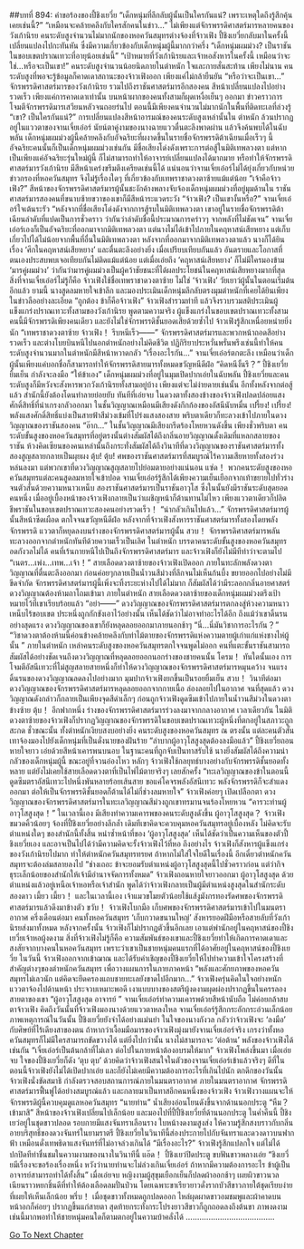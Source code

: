 ##บทที่ 894: คำขอร้องของปี้ชิงเยวี่ย
“เด็กหนุ่มที่ลึกลับผู้นั้นเป็นใครกันแน่? เพราะเหตุใดถึงรู้สึกคุ้นเคยเช่นนี้?”
“เหมือนจะคล้ายคลึงกับใครสักคนในข่าว…”
ไม่เพียงแต่จักรพรรดิศาสตร์มารหลายคนของวังเก้านิรย คนระดับสูงจำนวนไม่มากนักของหอควันสมุทรต่างจ้องที่จ้าวเฟิง
ปี้ชิงเยวี่ยกลับมาในครั้งนี้เปลี่ยนแปลงไปกะทันหัน ซึ่งมีความเกี่ยวข้องกับเด็กหนุ่มผู้นี้มากกว่าครึ่ง
“เด็กหนุ่มผมม่วง? เป็นราชันในขอบเขตปราณเทวะที่อายุน้อยเช่นนี้”
“เป้าหมายที่วังเก้านิรยและเจ้าหอสังหารในครั้งนี้ เหมือนว่าจะใช่…หรือจะเป็นเขา!”
คนระดับสูงจำนวนน้อยนิดภายในตำหนัก ใจและกายสั่นสะท้าน
เพียงไม่นาน คนระดับสูงที่พอจะรู้ข้อมูลก็คาดเดาสถานะของจ้าวเฟิงออก เพียงแค่ไม่กล้ายืนยัน
“หรือว่าจะเป็นเขา…”
จักรพรรดิศาสตร์มารของวังเก้านิรย รวมไปถึงราชันศาสตร์มารอีกสองคน สีหน้าเปลี่ยนแปลงไปอย่างรวดเร็ว
เพียงแค่การคาดเดาเท่านั้น บนหน้าผากของคนทั้งสามก็ผุดเหงื่อเย็นๆ ออกมา
ข่าวคราวการโจมตีจักรพรรดิมารเสวียนหลัวจนถอยร่นไป ตอนนี้มีเพียงคนจำนวนไม่มากนักในพื้นที่ติดทะเลที่ล่วงรู้
“เขา? เป็นใครกันแน่?”
การเปลี่ยนแปลงสีหน้าอารมณ์ของคนระดับสูงเหล่านั้นใน ตำหนัก ล้วนปรากฏอยู่ในแววตาของจานเจี๋ยเอ๋อร์
นัยน์ตาคู่งามของนางฉายแววตื่นตะลึงพาดผ่าน แล้วจึงค้นพบได้ในฉับพลัน เด็กหนุ่มผมม่วงผู้นี้คล้ายคลึงกับอัจฉริยะที่ผงาดขึ้นในรายชื่อจักรพรรดิต้าเฉียนเมื่อเร็วๆ นี้
อัจฉริยะคนนั้นก็เป็นเด็กหนุ่มผมม่วงเช่นกัน มีชื่อเสียงโด่งดังเพราะการต่อสู้ในมิติเทพลวงตา
แต่หากเป็นเพียงแค่อัจฉริยะรุ่นใหม่ผู้นี้ ก็ไม่สามารถทำให้อาจารย์เปลี่ยนแปลงได้มากมาย หรือทำให้จักรพรรดิศาสตร์มารวังเก้านิรย มีสีหน้าเคร่งขรึมตึงเครียดเช่นนี้ได้
แน่นอนว่าจานเจี๋ยเอ๋อร์ไม่ได้ยุ่งเกี่ยวกับหน่วยข่าวกรองที่หอควันสมุทร จึงไม่รู้เรื่องใดๆ ที่เกี่ยวข้องกับเทพราชาดวงตาซ้ายแม้แต่น้อย
“เจ้าคือจ้าวเฟิง?”
สีหน้าของจักรพรรดิศาสตร์มารผู้นั้นชะงักค้างพลางจับจ้องเด็กหนุ่มผมม่วงที่อยู่มุมด้านใน
ราชันศาสตร์มารสองคนที่ขนาบซ้ายขวาของเขาก็มีสีหน้าระแวดระวัง
“จ้าวเฟิง? เป็นเขางั้นหรือ?”
จานเจี๋ยเอ๋อร์ใจเต้นระรัว “หลังจากที่ชื่อเสียงโด่งดังจากการสู้รบในมิติเทพลวงตา เขาอยู่ในรายชื่อจักรพรรดิต้าเฉียนลำดับที่แปดเป็นการชั่วคราว ว่ากันว่าลำดับชื่อนี้ประมาณการคร่าวๆ จากพลังที่ไม่ชัดเจน”
จานเจี๋ยเอ๋อร์เองก็เป็นอัจฉริยะที่ออกมาจากมิติเทพลวงตา
แต่นางไม่ได้เข้าไปภายในคฤหาสน์เสียหยาง แต่เก็บเกี่ยวไปได้ไม่น้อยจากพื้นที่อื่นในมิติเทพลวงตา
หลังจากที่ออกมาจากมิติเทพลวงตาแล้ว นางก็ได้ยินเรื่อง ‘ศึกในคฤหาสน์เสียหยาง’ และตื่นตะลึงอย่างยิ่ง เมื่อเปรียบเทียบกันแล้ว อันตรายและโอกาสที่ตนเองประสบพบเจอเทียบกันไม่ติดแม้แต่น้อย
แต่เมื่อเอ่ยถึง ‘คฤหาสน์เสียหยาง’ ก็ไม่มีใครมองข้าม ‘มารคู่ผมม่วง’
ว่ากันว่ามารคู่ผมม่วงเป็นผู้คว้าชัยชนะที่ได้ผลประโยชน์ในคฤหาสน์เสียหยางมากที่สุด
สิ่งที่จานเจี๋ยเอ๋อร์ไม่รู้ก็คือ จ้าวเฟิงใช้ชื่อเทพราชาดวงตาซ้าย ไม่ใช่ ‘จ้าวเฟิง’ วัยเยาว์ผู้นั้นในตอนเริ่มต้นอีกแล้ว
ยามนี้
นางสูดลมหายใจเข้าลึก และมองประเมินเด็กหนุ่มลึกลับตรงมุมตำหนักที่เคยได้ยินเพียงในข่าวลืออย่างละเอียด
“ถูกต้อง ข้าก็คือจ้าวเฟิง”
จ้าวเฟิงสำรวมท่าที แล้วจึงรวบรวมสติประเมินผู้แข็งแกร่งปราณเทวะทั้งสามของวังเก้านิรย
พูดตามความจริง
ผู้แข็งแกร่งในขอบเขตปราณเทวะทั้งสามคนนี้มีจักรพรรดิเพียงคนเดียว และยังไม่ใช่จักรพรรดิชั้นยอดเสียด้วยซ้ำไป จ้าวเฟิงรู้สึกเหนื่อยหน่ายยิ่งนัก
“เทพราชาดวงตาซ้าย จ้าวเฟิง！ รีบหนีเร็ว——”
จักรพรรดิศาสตร์มารและพวกหน้าถอดสีอย่างรวดเร็ว และต่างโบยบินหนีไปนอกตำหนักอย่างไม่คิดชีวิต
ปฏิกิริยาประหวั่นพรั่นพรึงเช่นนี้ทำให้คนระดับสูงจำนวนมากในตำหนักมีสีหน้าหวาดกลัว
“เรื่องอะไรกัน…”
จานเจี๋ยเอ๋อร์ตกตะลึง เหมือนว่าเด็กผู้นั้นเพียงแค่บอกชื่อก็สามารถทำให้จักรพรรดิสายมารทั้งหมดขวัญหนีดีฝ่อ
“คิดหนีงั้นรึ？”
ปี้ชิงเยวี่ยยิ้มเย็น กำลังจะลงมือ
“ให้ข้าเอง”
เด็กหนุ่มผมม่วงที่อยู่ในมุมเปิดปากเอ่ยในฉับพลัน
ปี้ชิงเยวี่ยและคนระดับสูงก็มีหวังจะสังหารพวกวังเก้านิรยทั้งสามอยู่บ้าง เพียงแต่จะไม่ง่ายดายเช่นนั้น อีกทั้งหลังจากต่อสู้แล้ว สำนักนี้ยังต้องโดนทำลายย่อยยับ
ทันทีที่เอ่ยจบ
ในดวงตาทั้งสองข้างของจ้าวเฟิงปลดปล่อยแสงศักดิ์สิทธิ์ที่น่าเกรงกลัวออกมา ในชั้นวิญญาณเหมือนมีเสียงดังกึกก้องของอัสนีนับหมื่น
เปรี้ยง! เปรี้ยง!
พลังแสงศักดิ์สิทธิ์แบ่งเป็นสายฟ้าสีม่วงเข้มที่โปร่งแสงสองสาย พริบตาเดียวก็ทะลวงเข้าไปภายในดวงวิญญาณของราชันสองคน
“อ๊าก…”
ในชั้นวิญญาณมีเสียงกรีดร้องโหยหวนดังขึ้น
เพียงชั่วพริบตา คนระดับขั้นสูงของหอควันสมุทรที่อยู่ตรงนั้นต่างสัมผัสได้ถึงกลิ่นอายวิญญาณดั้งเดิมที่แหลกสลายของราชัน
ห้วงคิดเซียนของคนเหล่านั้นถึงกระทั่งสัมผัสได้ถึงวินาทีที่ดวงวิญญาณของราชันศาสตร์มารทั้งสองสูญสลายกลายเป็นผุยผง
ตุ้บ! ตุ้บ!
ศพของราชันศาสตร์มารที่สมบูรณ์ไร้ความเสียหายทั้งสองร่วงหล่นลงมา
แต่พวกเขาที่ดวงวิญญาณสูญสลายไปย่อมตายอย่างแน่นอน
แซ่ด！
พวกคนระดับสูงของหอควันสมุทรแต่ละคนสูดลมหายใจเข้าปอด
จานเจี๋ยเอ๋อร์รู้สึกได้เพียงความเย็นเยือกจากเท้าขยายไปทั่วร่าง จนตัวสั่นด้วยความหนาวเหน็บ
สองราชันศาสตร์มารเป็นราชันอาวุโส ซึ่งในนั้นยังมีราชันระดับสุดยอดคนหนึ่ง เมื่ออยู่เบื้องหน้าของจ้าวเฟิงกลายเป็นว่าเผชิญหน้าก็ต้านทานไม่ไหว
เพียงแววตาเดียวก็ปลิดชีพราชันในขอบเขตปราณเทวะสองคนอย่างรวดเร็ว！
“น่ากลัวเกินไปแล้ว…”
จักรพรรดิศาสตร์มารผู้นั้นสีหน้าซีดเผือด ตกใจจนขวัญหนีดีฝ่อ
หลังจากที่จ้าวเฟิงสังหารราชันศาสตร์มารทั้งสองโดยพลังจักรพรรดิ แววตาก็หยุดลงบนร่างของจักรพรรดิศาสตร์มารผู้นั้น
สวบ！
จักรพรรดิศาสตร์มารพลันทะลวงออกจากตำหนักทันทีด้วยความเร็วเป็นเลิศ
ในตำหนัก บรรดาคนระดับขั้นสูงของหอควันสมุทรอดกังวลไม่ได้ คนที่เร้นกายหนีไปเป็นถึงจักรพรรดิศาสตร์มาร และจ้าวเฟิงก็ยังไม่มีทีท่าว่าจะตามไป
“เนตร...เพ่ง...เทพ...เจ้า！”
สายเลือดดวงตาซ้ายของจ้าวเฟิงเปิดออก ภายในทะลักพลังดวงตาวิญญาณที่ตื่นตะลึงออกมา ก่อนค่อยๆกลายเป็นน้ำวนสีม่วงที่ลึกจนไม่เห็นก้นบึ้ง ขยายออกไปอย่างไม่มีขีดจำกัด
จักรพรรดิศาสตร์มารผู้นี้เพิ่งจะทิ้งระยะห่างไปได้ไม่มาก ก็สัมผัสได้ว่ามีระลอกกลิ่นอายศาสตร์ดวงวิญญาณต้องห้ามถาโถมเข้ามา
ภายในตำหนัก สายเลือดดวงตาซ้ายของเด็กหนุ่มผมม่วงตรึงเป้าหมายไว้ที่เขาเรียบร้อยแล้ว
“อย่า——”
ดวงวิญญาณของจักรพรรดิศาสตร์มารตกลงสู่ห้วงความหนาวเหน็บไร้ขอบเขต ประหนึ่งถูกกักขังเอาไว้อย่างนั้น เห็นได้ชัดว่าไม่อาจทำอะไรได้อีก
ถึงแม้ว่าเขาดิ้นรนอย่างสุดแรง ดวงวิญญาณของเขาก็ยังหลุดลอยออกมาภายนอกช้าๆ
“นี่…นี่มันวิชาการอะไรกัน？”
“วิชาดวงตาต้องห้ามนี้ค่อนข้างคล้ายคลึงกับท่าไม้ตายของจักรพรรดิแห่งความตายผู้เก่าแก่แห่งชางไห่ผู้นั้น ”
ภายในตำหนัก เหล่าคนระดับสูงของหอควันสมุทรตกใจจนพูดไม่ออก
คนที่แตะขั้นราชันสามารถสัมผัสได้อย่างชัดเจนถึงดวงวิญญาณที่หลุดลอยออกนอกร่างของชายคนนั้น
โครม！
ทันใดนั้นเอง การโจมตีอัสนีเทวะที่ไม่สูญสลายสายหนึ่งก็ทำให้ดวงวิญญาณของจักรพรรดิศาสตร์มารหมุนคว้าง จนแรงดิ้นรนของดวงวิญญาณลดลงไปอย่างมาก
มุมปากจ้าวเฟิงยกขึ้นเป็นรอยยิ้มเย็น
สวบ！
วินาทีต่อมา ดวงวิญญาณของจักรพรรดิศาสตร์มารหลุดลอยออกจากกายเนื้อ ล่องลอยไปในอากาศ
จนที่สุดแล้ว
ดวงวิญญาณดังกล่าวก็กลายเป็นเพียงจุดสีดำเล็กๆ ก่อนถูกจ้าวเฟิงดูดซึมเข้าไปภายในน้ำวนสีม่วงในดวงตาข้างซ้าย
ตุ้บ！
อีกฟากหนึ่ง ร่างของจักรพรรดิศาสตร์มารร่วงลงมาจากกลางอากาศ
เวลาเดียวกัน ในมิติดวงตาซ้ายของจ้าวเฟิงก็ปรากฏวิญญาณของจักรพรรดิในขอบเขตปราณเทวะผู้หนึ่งที่ตกอยู่ในสภาวะถูกสะกด
ชั่วขณะนั้น
ทั้งตำหนักเงียบสงบอย่างยิ่ง
คนระดับสูงของหอควันสมุทร ณ ตรงนั้น แต่ละคนตัวสั่นเทาจ้องมองไปยังเด็กหนุ่มที่เป็นดั่งนายของฝันร้าย
“ลำบากผู้อาวุโสสูงสุดต้องลงมือแล้ว”
ปี้ชิงเยวี่ยถอนหายใจยาว เอ่ยด้วยสีหน้าเคารพนบนอบ
ในฐานะคนที่ถูกจับเป็นทาสรับใช้ นางยิ่งสัมผัสได้ถึงความน่ากลัวของเด็กหนุ่มผู้นี้
ขณะอยู่ที่จวนอ๋องโหว หลักๆ จ้าวเฟิงใช้กลยุทธ์บางอย่างกับจักรพรรดิชั้นยอดทั้งหลาย แต่ยังไม่เคยใช้สายเลือดดวงตาที่เป็นไพ่ไม้ตายจริงๆ เลยสักครั้ง
“ทะเลวิญญาณของข้าในตอนนี้ดูดซึมตราอัสนีเทวะไปหนึ่งพันหลายร้อยเส้นสาย ขอแค่โคจรพลังอัสนีเทวะ พลังจักรพรรดิก็จะสำแดงออกมา ต่อให้เป็นจักรพรรดิชั้นยอดก็ต้านได้ไม่กี่ช่วงลมหายใจ”
จ้าวเฟิงค่อยๆ เปิดเปลือกตา
ดวงวิญญาณของจักรพรรดิศาสตร์มารในทะเลวิญญาณสีม่วงถูกเขาทรมานจนร้องโหยหวน
“คารวะท่านผู้อาวุโสสูงสุด！”
ในเวลานี้เอง มีเสียงทำความเคารพของคนระดับสูงดังขึ้น
ผู้อาวุโสสูงสุด？
จ้าวเฟิงขมวดคิ้วน้อยๆ จ้องที่ปี้ชิงเยวี่ยอย่างลึกล้ำ
เดิมทีเขาคิดจะควบคุมหอควันสมุทรอยู่เบื้องหลัง ไม่คิดจะรับตำแหน่งใดๆ ของสำนักนี้ทั้งสิ้น
หนำซ้ำหน้าที่ของ ‘ผู้อาวุโสสูงสุด’ เห็นได้ชัดว่าเป็นความเห็นของตัวปี้ชิงเยวี่ยเอง และอาจเป็นไปได้ว่ามีความคิดจะรั้งจ้าวเฟิงไว้ที่หอ
ถึงอย่างไร
จ้าวเฟิงก็สังหารผู้แข็งแกร่งของวังเก้านิรยไปมาก ทำให้ตำหนักควันสมุทรทรยศ ถ้าหากไม่ใส่ใจใยดีในเรื่องนี้ อีกเดี๋ยวตำหนักควันสมุทรจะต้องล่มสลายลงไป
“ช่างเถอะ ข้าจะยอมรับตำแหน่งผู้อาวุโสสูงสุดนี้ไปชั่วคราวก่อน แต่ว่ากิจธุระเล็กน้อยของสำนักให้เจ้ามีอำนาจจัดการทั้งหมด”
จ้าวเฟิงถอนหายใจยาวออกมา
ผู้อาวุโสสูงสุด ด้วยตำแหน่งแล้วอยู่เหนือเจ้าหอหรือเจ้าสำนัก
พูดได้ว่าจ้าวเฟิงกลายเป็นผู้มีตำแหน่งสูงสุดในสำนักระดับสองดาว
เมี้ยว เมี้ยว！
และในเวลานี้เอง เจ้าแมวขโมยตัวน้อยใช้แส้งูมังกรทองรัดศพของจักรพรรดิศาสตร์มารแล้วดึงมาข้างตัว
ขวับ！
จ้าวเฟิงโบกมือ เก็บศพของจักรพรรดิศาสตร์มารเข้าไปในมนตราอากาศ
ครึ่งเดือนต่อมา
คนทั้งหอควันสมุทร ‘เก็บกวาดขนานใหญ่’ สังหารยอดฝีมือหรือสายลับที่วังเก้านิรยส่งมาทั้งหมด
หลังจากครั้งนั้น จ้าวเฟิงก็ไม่ปรากฏตัวขึ้นอีกเลย เอาแต่พำนักอยู่ในคฤหาสน์ของปี้ชิงเยวี่ยเจ้าหอผู้งดงาม
สิ่งที่จ้าวเฟิงไม่รู้ก็คือ ความสัมพันธ์ของเขาและปี้ชิงเยวี่ยทำให้เกิดการคาดเดาและสงสัยจากบางคนในหอควันสมุทร
เพราะว่าเขาเป็นชายหนุ่มคนแรกที่ได้อาศัยอยู่ในคฤหาสน์ของปี้ชิงเยวี่ย
ในวันนี้
จ้าวเฟิงออกจากเข้าฌาณ และได้รับคำเชิญของปี้ชิงเยวี่ยให้ไปทำความเข้าใจโครงสร้างที่สำคัญต่างๆของตำหนักควันสมุทร เพื่อวางแผนการในภายภาคหน้า
“พลังและศักยภาพของหอควันสมุทรไม่เลวนัก แต่คิดจะยึดครองแถบชายทะเลยังขาดไปอีกมาก…”
จ้าวเฟิงครุ่นคิดในใจอย่างหนัก แววตาจ้องไปด้านหน้า
ประจวบเหมาะพอดี เงาแบบบางของสตรีผู้งดงามผุดผ่องปรากฏขึ้นในครรลองสายตาของเขา
“ผู้อาวุโสสูงสุด อาจารย์ ”
จานเจี๋ยเอ๋อร์ทำความเคารพด้วยสีหน้านับถือ ไม่ค่อยกล้าสบตาจ้าวเฟิง
คิดถึงวันนั้นที่จ้าวเฟิงมองนางด้วยแววตาหลงใหล จานเจี๋ยเอ๋อร์รู้สึกกระอักกระอ่วนเล็กน้อย
ภาพเหตุการณ์ในวันนั้น ปี้ชิงเยวี่ยยังจำได้อย่างแม่นยำ
ในใจของนางกังวล กลัวว่าจ้าวเฟิงจะ ‘ลงมือ’ กับศิษย์ที่ไร้เดียงสาของตน
ถ้าหากว่าเงื้อมมือมารของจ้าวเฟิงมุ่งมายังจานเจี๋ยเอ๋อร์จริง เกรงว่าทั้งหอควันสมุทรก็ไม่มีใครสามารถขัดขวางได้
แต่ยิ่งไปกว่านั้น นางไม่สามารถจะ ‘ต่อต้าน’ พลังของจ้าวเฟิงได้เช่นกัน
“เจี๋ยเอ๋อร์เป็นต้นกล้าที่ไม่เลว ต่อไปในภายหน้าต้องอบรมให้มาก”
จ้าวเฟิงโพล่งขึ้นมา
เมื่อเอ่ยจบ ใจของปี้ชิงเยวี่ยก็ดัง ‘ตุบ ตุบ’ ด้วยคิดว่าจ้าวเฟิงสนใจในตัวของจานเจี๋ยเอ๋อร์เข้าแล้วจริงๆ
ดีที่ในตอนนี้จ้าวเฟิงยังไม่ได้เปิดปากเอ่ย และก็ยังไม่เคยมีความต้องการอะไรที่เกินไปนัก
ตกดึกของวันนั้น
จ้าวเฟิงนั่งขัดสมาธิ กำลังตรวจสอบสถานการณ์ภายในมนตราอากาศ
ภายในมนตราอากาศ จักรพรรดิศาสตร์มารฟื้นฟูได้อย่างสมบูรณ์แล้ว และกลายมาเป็นทาสอีกคนหนึ่งของจ้าวเฟิง
จ้าวเฟิงวางแผนจะให้จักรพรรดิผู้นี้ควบคุมดูแลหอควันสมุทร
“นายท่าน”
น้ำเสียงอ่อนโยนดังขึ้นจากด้านนอกประตู
“หืม？เข้ามาสิ”
สีหน้าของจ้าวเฟิงเปลี่ยนไปเล็กน้อย และมองไปที่ปี้ปี้ชิงเยวี่ยที่ด้านนอกประตู
ในค่ำคืนนี้ ปี้ชิงเยว่อยู่ในชุดขาวปลอด รอบกายมีแสงจันทราเลือนราง ใบหน้างดงามสูงส่ง ให้ความรู้สึกสงบราวกับกลิ่นอายบริสุทธิ์ของดวงจันทร์ในยามราตรี
ปี้ชิงเยวี่ยในวินาทีนี้ส่องประกายไปกับจันทราและดวงดาวบนฟากฟ้า เหมือนดั่งเทพธิดาแสงจันทร์ที่ไม่อาจล่วงเกินได้
“มีเรื่องอะไร?”
จ้าวเฟิงรู้สึกแปลกใจ แต่ไม่ได้ปกปิดทีท่าชื่นชมในความงามของนางในวินาทีนี้
แอ๊ด！
ปี้ชิงเยว่ปิดประตู ขบฟันขาวพลางเอ่ย “ชิงเยวี่ยมีเรื่องจะขอร้องเรื่องหนึ่ง หวังว่านายท่านจะไม่ล่วงเกินเจี๋ยเอ๋อร์ ถ้าหากมีความต้องการอะไร ข้าผู้เป็นอาจารย์สามารถทำได้ทั้งสิ้น”
เมื่อเอ่ยจบ
หญิงงามผู้สุขุมเยือกเย็นก็ปลดผ้าออกช้าๆ เผยผิวขาวนวลเนียนราวหยกชิ้นดีที่ทำให้ต้องเลือดลมปั่นป่วน โดยเฉพาะขาเรียวยาวดั่งรากบัวสีขาวภายใต้ชุดเรียบง่ายที่เผยให้เห็นเล็กน้อย
พรึ่บ！
เมื่อชุดขาวทั้งหมดถูกปลดออก ไหล่ผุดผาดขาวอมชมพูและผ้าคาดบนหน้าอกก็ค่อยๆ ปรากฏขึ้นแก่สายตา สุดท้ายกระทั่งกระโปรงยาวสีขาวก็ถูกถอดลงถึงต้นขา
ภาพงดงามเช่นนี้มากพอทำให้ชายหนุ่มคนใดก็ตามตกอยู่ในความบ้าคลั่งได้
.......................................


[Go To Next Chapter]( ./132.md)